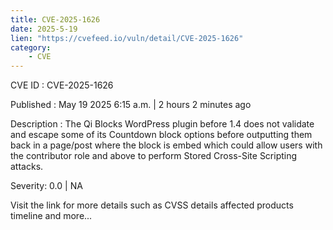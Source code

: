 ```yaml
---
title: CVE-2025-1626
date: 2025-5-19
lien: "https://cvefeed.io/vuln/detail/CVE-2025-1626"
category:
    - CVE
---
```


CVE ID : CVE-2025-1626

Published :  May 19
2025
6:15 a.m. | 2 hours
2 minutes ago

Description : The Qi Blocks WordPress plugin before 1.4 does not validate and escape some of its Countdown block options before outputting them back in a page/post where the block is embed
which could allow users with the contributor role and above to perform Stored Cross-Site Scripting attacks.

Severity: 0.0 | NA

Visit the link for more details
such as CVSS details
affected products
timeline
and more...
